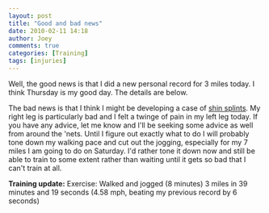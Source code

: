 ```yaml
---
layout: post
title: "Good and bad news"
date: 2010-02-11 14:18
author: Joey
comments: true
categories: [Training]
tags: [injuries]
---
```

Well, the good news is that I did a new personal record for 3 miles today. I think Thursday is my good day. The details are below.

The bad news is that I think I might be developing a case of [shin splints](http://en.wikipedia.org/wiki/Shin_splints). My right leg is particularly bad and I felt a twinge of pain in my left leg today. If you have any advice, let me know and I'll be seeking some advice as well from around the 'nets. Until I figure out exactly what to do I will probably tone down my walking pace and cut out the jogging, especially for my 7 miles I am going to do on Saturday. I'd rather tone it down now and still be able to train to some extent rather than waiting until it gets so bad that I can't train at all.

**Training update:**
Exercise: Walked and jogged (8 minutes) 3 miles in 39 minutes and 19 seconds (4.58 mph, beating my previous record by 6 seconds)
